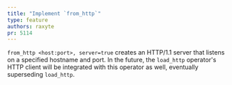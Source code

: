 ```yaml
---
title: "Implement `from_http`"
type: feature
authors: raxyte
pr: 5114
---
```


`from_http <host:port>, server=true` creates an HTTP/1.1 server that listens on
a specified hostname and port. In the future, the `load_http` operator's HTTP
client will be integrated with this operator as well, eventually superseding
`load_http`.
